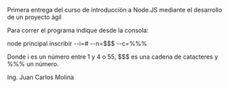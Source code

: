 Primera entrega del curso de introducción a Node.JS mediante el desarrollo de un proyecto ágil

Para correr el programa indique desde la consola:

node principal inscribir --i=# --n=$$$ --c=%%%

Donde i es un número entre 1 y 4 o 55, $$$ es una cadena de catacteres y %%% un número. 

Ing. Juan Carlos Molina
